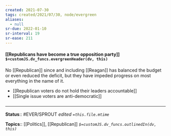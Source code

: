 ```yaml
---
created: 2021-07-30
tags: created/2021/07/30, node/evergreen
aliases:
  - null
sr-due: 2022-01-10
sr-interval: 19
sr-ease: 211
---
```


#### [[Republicans have become a true opposition party]] `$=customJS.dv_funcs.evergreenHeader(dv, this)`

No [[Republican]] since and including [[Reagan]] has balanced the budget or even reduced the deficit, but they have impeded progress on most everything in the name of it. 

- [[Republican voters do not hold their leaders accountable]]
- [[Single issue voters are anti-democratic]]

### <hr class="footnote"/>

**Status**:: #EVER/SPROUT 
*edited `=this.file.mtime`*

**Topics**:: [[Politics]], [[Republican]]
*`$=customJS.dv_funcs.outlinedIn(dv, this)`*
